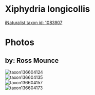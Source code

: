 
Xiphydria longicollis
=====================
  
[iNaturalist taxon id: 1083907](https://www.inaturalist.org/taxa/1083907)
# Photos

## by: Ross Mounce
  
![taxon136604124](https://inaturalist-open-data.s3.amazonaws.com/photos/146340415/medium.jpg)  
![taxon136604135](https://inaturalist-open-data.s3.amazonaws.com/photos/146340428/medium.jpg)  
![taxon136604157](https://inaturalist-open-data.s3.amazonaws.com/photos/146340443/medium.jpg)  
![taxon136604173](https://inaturalist-open-data.s3.amazonaws.com/photos/146340463/medium.jpg)